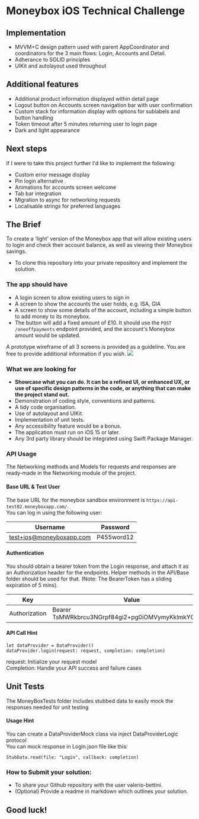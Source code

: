 
# Moneybox iOS Technical Challenge


## Implementation

- MVVM+C design pattern used with parent AppCoordinator and coordinators for the 3 main flows: Login, Accounts and Detail.
- Adherance to SOLID principles
- UIKit and autolayout used throughout

## Additional features

- Additional product information displayed within detail page
- Logout button on Accounts screen navigation bar with user confirmation
- Custom stack for information display with options for sublabels and button handling
- Token timeout after 5 minutes returning user to login page
- Dark and light appearance

## Next steps

If I were to take this project further I'd like to implement the following:

- Custom error message display
- Pin login alternative
- Animations for accounts screen welcome
- Tab bar integration
- Migration to async for networking requests
- Localisable strings for preferred languages


## The Brief

To create a 'light' version of the Moneybox app that will allow existing users to login and check their account balance, as well as viewing their Moneybox savings. 
- To clone this repository into your private repository and implement the solution.
 
### The app should have
- A login screen to allow existing users to sign in
- A screen to show the accounts the user holds, e.g. ISA, GIA
- A screen to show some details of the account, including a simple button to add money to its moneybox.
- The button will add a fixed amount of £10. It should use the `POST /oneoffpayments` endpoint provided, and the account's Moneybox amount would be updated.

A prototype wireframe of all 3 screens is provided as a guideline. You are free to provide additional information if you wish.
![](wireframe.png)

### What we are looking for
 - **Showcase what you can do. It can be a refined UI, or enhanced UX, or use of specific design patterns in the code, or anything that can make the project stand out.**
 - Demonstration of coding style, conventions and patterns.
 - A tidy code organisation.
 - Use of autolayout and UIKit.
 - Implementation of unit tests.
 - Any accessibility feature would be a bonus.
 - The application must run on iOS 15 or later.
 - Any 3rd party library should be integrated using Swift Package Manager.

### API Usage
The Networking methods and Models for requests and responses are ready-made in the Networking module of the project.

#### Base URL & Test User
The base URL for the moneybox sandbox environment is `https://api-test02.moneyboxapp.com/`. </br>
You can log in using the following user:

|  Username          | Password         |
| ------------- | ------------- |
| test+ios@moneyboxapp.com  | P455word12  |

#### Authentication
You should obtain a bearer token from the Login response, and attach it as an Authorization header for the endpoints. Helper methods in the API/Base folder should be used for that.
(Note: The BearerToken has a sliding expiration of 5 mins).

| Key  |  Value  |
| ------------- | ------------- |
| Authorization |  Bearer TsMWRkbrcu3NGrpf84gi2+pg0iOMVymyKklmkY0oI84= |

#### API Call Hint

```
let dataProvider = DataProvider()
dataProvider.login(request: request, completion: completion)
```
request: Initialize your request model </br>
Completion: Handle your API success and failure cases

## Unit Tests
The MoneyBoxTests folder includes stubbed data to easily mock the responses needed for unit testing

#### Usage Hint
You can create a DataProviderMock class via inject DataProviderLogic protocol </br>
You can mock response in Login.json file like this:
```
StubData.read(file: "Login", callback: completion)
```

### How to Submit your solution:
 - To share your Github repository with the user valerio-bettini.
 - (Optional) Provide a readme in markdown which outlines your solution.

## Good luck!
